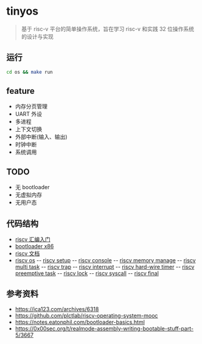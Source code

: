 # tinyos

> 基于 risc-v 平台的简单操作系统，旨在学习 risc-v 和实践
> 32 位操作系统的设计与实现

## 运行

```sh
cd os && make run
```

## feature

- 内存分页管理
- UART 外设
- 多进程
- 上下文切换
- 外部中断(输入、输出)
- 时钟中断
- 系统调用

## TODO

- 无 bootloader
- 无虚拟内存
- 无用户态

## 代码结构

- [riscv 汇编入门](./asm/)
- [bootloader x86](./bootloader/)
- [riscv 文档](./docs/)
- [riscv os](./riscvos/)
  -- [riscv setup](./riscvos/1-setup/)
  -- [riscv console](./riscvos/2-console/)
  -- [riscv memory manage](./riscvos/3-memory-manage/)
  -- [riscv multi task](./riscvos/4-multi-task/)
  -- [riscv trap](./riscvos/5-trap/)
  -- [riscv interrupt](./riscvos/6-interrupt/)
  -- [riscv hard-wire timer](./riscvos/7-hard-wire-timer/)
  -- [riscv preemptive task](./riscvos/8-preemptive/)
  -- [riscv lock](./riscvos/9-lock/)
  -- [riscv syscall](./riscvos/10-syscall/)
  -- [riscv final](./riscvos/final/)

## 参考资料

- https://ica123.com/archives/6318
- https://github.com/plctlab/riscv-operating-system-mooc
- https://notes.eatonphil.com/bootloader-basics.html
- https://0x00sec.org/t/realmode-assembly-writing-bootable-stuff-part-5/3667
